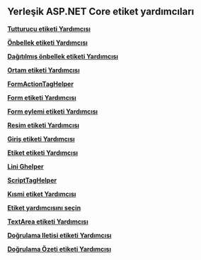 ## <a name="built-in-aspnet-core-tag-helpers"></a>Yerleşik ASP.NET Core etiket yardımcıları

**[Tutturucu etiketi Yardımcısı](xref:mvc/views/tag-helpers/builtin-th/anchor-tag-helper)**

**[Önbellek etiketi Yardımcısı](xref:mvc/views/tag-helpers/builtin-th/cache-tag-helper)**

**[Dağıtılmış önbellek etiketi Yardımcısı](xref:mvc/views/tag-helpers/builtin-th/distributed-cache-tag-helper)**

**[Ortam etiketi Yardımcısı](xref:mvc/views/tag-helpers/builtin-th/environment-tag-helper)**

**[FormActionTagHelper](xref:mvc/views/working-with-forms#the-form-action-tag-helper)**

**[Form etiketi Yardımcısı](xref:mvc/views/working-with-forms#the-form-tag-helper)**

**[Form eylemi etiketi Yardımcısı](xref:mvc/views/working-with-forms#the-form-action-tag-helper)**

**[Resim etiketi Yardımcısı](xref:mvc/views/tag-helpers/builtin-th/image-tag-helper)**

**[Giriş etiketi Yardımcısı](xref:mvc/views/working-with-forms#the-input-tag-helper)**

**[Etiket etiketi Yardımcısı](xref:mvc/views/working-with-forms#the-label-tag-helper)**

**[Lini Ghelper](xref:mvc/views/tag-helpers/builtin-th/link-tag-helper)**

[comment]: **[OptionTagHelper](xref:mvc/views/tag-helpers/builtin-th/option-tag-helper)**

**[ScriptTagHelper](xref:mvc/views/tag-helpers/builtin-th/script-tag-helper)**

**[Kısmi etiket Yardımcısı](xref:mvc/views/tag-helpers/builtin-th/partial-tag-helper)**

**[Etiket yardımcısını seçin](xref:mvc/views/working-with-forms#the-select-tag-helper)**

**[TextArea etiketi Yardımcısı](xref:mvc/views/working-with-forms#the-textarea-tag-helper)**

**[Doğrulama Iletisi etiketi Yardımcısı](xref:mvc/views/working-with-forms#the-validation-message-tag-helper)**

**[Doğrulama Özeti etiketi Yardımcısı](xref:mvc/views/working-with-forms#the-validation-summary-tag-helper)**